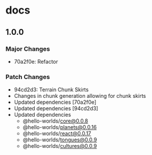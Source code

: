 # docs

## 1.0.0

### Major Changes

- 70a2f0e: Refactor

### Patch Changes

- 94cd2d3: Terrain Chunk Skirts
- Changes in chunk generation allowing for chunk skirts
- Updated dependencies [70a2f0e]
- Updated dependencies [94cd2d3]
- Updated dependencies
  - @hello-worlds/core@0.0.8
  - @hello-worlds/planets@0.0.16
  - @hello-worlds/react@0.0.17
  - @hello-worlds/tongues@0.0.9
  - @hello-worlds/cultures@0.0.9
